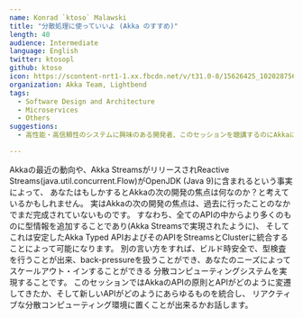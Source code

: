 ```yaml
---
name: Konrad `ktoso` Malawski
title: "分散処理に使っていいよ (Akka のすすめ)"
length: 40
audience: Intermediate
language: English
twitter: ktosopl
github: ktoso
icon: https://scontent-nrt1-1.xx.fbcdn.net/v/t31.0-8/15626425_10202875601369012_2764589549729738273_o.jpg?oh=57591212f91d0b834b45ff9806e05ec8&oe=5A921F16
organization: Akka Team, Lightbend
tags:
  - Software Design and Architecture
  - Microservices
  - Others
suggestions:
  - 高性能・高信頼性のシステムに興味のある開発者、このセッションを聴講するのにAkkaに関する事前知識は必要はありません

---
```

Akkaの最近の動向や、Akka StreamsがリリースされReactive Streams(java.util.concurrent.Flow)がOpenJDK (Java 9)に含まれるという事実によって、
あなたはもしかするとAkkaの次の開発の焦点は何なのか？と考えているかもしれません。
実はAkkaの次の開発の焦点は、過去に行ったことのなかでまだ完成されていないものです。
すなわち、全てのAPIの中からより多くのものに型情報を追加することであり(Akka Streamsで実現されたように)、
そしてこれは安定したAkka Typed APIおよびそのAPIをStreamsとClusterに統合することによって可能になります。
別の言い方をすれば、ビルド時安全で、型検査を行うことが出来、back-pressureを扱うことができ、あなたのニーズによってスケールアウト・インすることができる
分散コンピューティングシステムを実現することです。
このセッションではAkkaのAPIの原則とAPIがどのように変遷してきたか、そして新しいAPIがどのようにあらゆるものを統合し、
リアクティブな分散コンピューティング環境に置くことが出来るかお話します。
